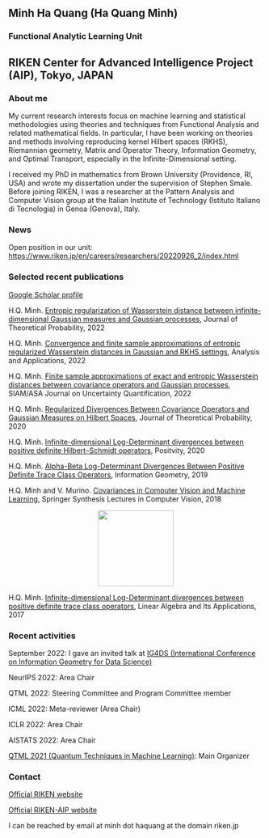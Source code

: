 ## Minh Ha Quang (Ha Quang Minh)

### Functional Analytic Learning Unit

## RIKEN Center for Advanced Intelligence Project (AIP), Tokyo, JAPAN

### About me

My current research interests focus on machine learning and statistical methodologies using theories and techniques from Functional Analysis and related mathematical fields. In particular, I have been working on theories and methods involving reproducing kernel Hilbert spaces (RKHS), Riemannian geometry, Matrix and Operator Theory, Information Geometry, and Optimal Transport, especially in the Infinite-Dimensional setting.

I received my PhD in mathematics from Brown University (Providence, RI, USA) and wrote my dissertation under the supervision of Stephen Smale. Before joining RIKEN, I was a researcher at the Pattern Analysis and Computer Vision group at the Italian Institute of Technology (Istituto Italiano di Tecnologia) in Genoa (Genova), Italy.

### News

Open position in our unit: https://www.riken.jp/en/careers/researchers/20220926_2/index.html

### Selected recent publications

[Google Scholar profile](https://scholar.google.com/citations?user=JxhhXEsAAAAJ&hl=en)

H.Q. Minh. [Entropic regularization of Wasserstein distance between infinite-dimensional Gaussian measures and Gaussian processes](https://link.springer.com/article/10.1007/s10959-022-01165-1), Journal of Theoretical Probability, 2022

H.Q. Minh. [Convergence and finite sample approximations of entropic regularized Wasserstein distances in Gaussian and RKHS settings](https://www.worldscientific.com/doi/10.1142/S0219530522500142), Analysis and Applications, 2022

H.Q. Minh. [Finite sample approximations of exact and entropic Wasserstein distances between covariance operators and Gaussian processes](https://epubs.siam.org/doi/abs/10.1137/21M1410488), SIAM/ASA Journal on Uncertainty Quantification, 2022

H.Q. Minh. [Regularized Divergences Between Covariance Operators and Gaussian Measures on Hilbert Spaces](https://link.springer.com/article/10.1007/s10959-020-01003-2), Journal of Theoretical Probability, 2020

H.Q. Minh. [Infinite-dimensional Log-Determinant divergences between positive definite Hilbert–Schmidt operators](https://link.springer.com/article/10.1007/s11117-019-00701-4), Positvity, 2020

H.Q. Minh. [Alpha-Beta Log-Determinant Divergences Between Positive Definite Trace Class Operators](https://link.springer.com/article/10.1007/s41884-019-00019-w), Information Geometry, 2019

H.Q. Minh and V. Murino. [Covariances in Computer Vision and Machine Learning](https://link.springer.com/book/10.1007/978-3-031-01820-6), Springer Synthesis Lectures in Computer Vision, 2018
<p align="center">
<img src ="https://user-images.githubusercontent.com/109050754/194521639-94d63bf5-2f80-45b6-991f-babe73f8eee3.jpg" width = "150" height = "150"> 
</p>

H.Q. Minh. [Infinite-dimensional Log-Determinant divergences between positive definite trace class operators](https://www.sciencedirect.com/science/article/pii/S0024379516304177), Linear Algebra and Its Applications, 2017

### Recent activities

September 2022: I gave an invited talk at [IG4DS (International Conference on Information Geometry for Data Science)](https://www.dsf.tuhh.de/index.php/ig4ds/)

NeurIPS 2022: Area Chair

QTML 2022: Steering Committee and Program Committee member

ICML 2022: Meta-reviewer (Area Chair)

ICLR 2022: Area Chair

AISTATS 2022: Area Chair

[QTML 2021 (Quantum Techniques in Machine Learning)](https://www.quantummachinelearning.org/qtml2021.html): Main Organizer

### Contact

[Official RIKEN website](https://www.riken.jp/en/research/labs/aip/generic_tech/funct_anl_learn/)

[Official RIKEN-AIP website](https://aip.riken.jp/labs/generic_tech/funct_anl_learn/)

I can be reached by email at minh dot haquang at the domain riken.jp


<!--
You can use the [editor on GitHub](https://github.com/Minh-Ha-Quang/minh.github.io/edit/gh-pages/index.md) to maintain and preview the content for your website in Markdown files.

Whenever you commit to this repository, GitHub Pages will run [Jekyll](https://jekyllrb.com/) to rebuild the pages in your site, from the content in your Markdown files.

### Markdown

Markdown is a lightweight and easy-to-use syntax for styling your writing. It includes conventions for

```markdown
Syntax highlighted code block

# Header 1
## Header 2
### Header 3

- Bulleted
- List

1. Numbered
2. List

**Bold** and _Italic_ and `Code` text

[Link](url) and ![Image](src)
```

For more details see [Basic writing and formatting syntax](https://docs.github.com/en/github/writing-on-github/getting-started-with-writing-and-formatting-on-github/basic-writing-and-formatting-syntax).

### Jekyll Themes

Your Pages site will use the layout and styles from the Jekyll theme you have selected in your [repository settings](https://github.com/Minh-Ha-Quang/minh.github.io/settings/pages). The name of this theme is saved in the Jekyll `_config.yml` configuration file.

### Support or Contact

Having trouble with Pages? Check out our [documentation](https://docs.github.com/categories/github-pages-basics/) or [contact support](https://support.github.com/contact) and we’ll help you sort it out.

-->
